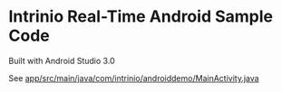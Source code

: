 # Intrinio Real-Time Android Sample Code

Built with Android Studio 3.0

See [app/src/main/java/com/intrinio/androiddemo/MainActivity.java](app/src/main/java/com/intrinio/androiddemo/MainActivity.java)
